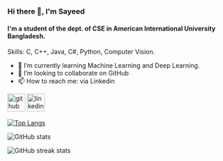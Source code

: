 ### Hi there 👋, I'm Sayeed
#### I'm a student of the dept. of CSE in American International University Bangladesh.

Skills: C, C++, Java, C#, Python, Computer Vision.

- 🌱 I’m currently learning Machine Learning and Deep Learning.
- 👯 I’m looking to collaborate on GitHub 
- 📫 How to reach me: via Linkedin 


[<img src='https://cdn.jsdelivr.net/npm/simple-icons@3.0.1/icons/github.svg' alt='github' height='40'>](https://github.com/Sayeedalam01)  [<img src='https://cdn.jsdelivr.net/npm/simple-icons@3.0.1/icons/linkedin.svg' alt='linkedin' height='40'>](https://www.linkedin.com/in/Sayeedalam01/)

[![Top Langs](https://github-readme-stats.vercel.app/api/top-langs/?username=Sayeedalam01)](https://github.com/anuraghazra/github-readme-stats)

![GitHub stats](https://github-readme-stats.vercel.app/api?username=Sayeedalam01&show_icons=true)  

![GitHub streak stats](https://streak-stats.demolab.com/?user=Sayeedalam01)  

